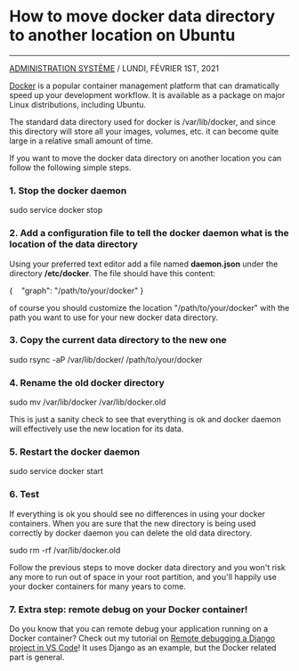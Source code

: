 How to move docker data directory to another location on Ubuntu
===============================================================

* * * * *

[ADMINISTRATION SYSTÈME](https://lesasdushell.fr/posts/category/administration-systeme/) / LUNDI, FÉVRIER 1ST, 2021

[Docker](https://www.docker.com/) is a popular container management platform that can dramatically speed up your development workflow. It is available as a package on major Linux distributions, including Ubuntu.

The standard data directory used for docker is /var/lib/docker, and since this directory will store all your images, volumes, etc. it can become quite large in a relative small amount of time.

If you want to move the docker data directory on another location you can follow the following simple steps.

### 1\. Stop the docker daemon

sudo service docker stop

### 2\. Add a configuration file to tell the docker daemon what is the location of the data directory

Using your preferred text editor add a file named **daemon.json** under the directory **/etc/docker**. The file should have this content:

{
   "graph": "/path/to/your/docker"
}

of course you should customize the location "/path/to/your/docker" with the path you want to use for your new docker data directory.

### 3\. Copy the current data directory to the new one

sudo rsync -aP /var/lib/docker/ /path/to/your/docker

### 4\. Rename the old docker directory

sudo mv /var/lib/docker /var/lib/docker.old

This is just a sanity check to see that everything is ok and docker daemon will effectively use the new location for its data.

### 5\. Restart the docker daemon

sudo service docker start

### 6\. Test

If everything is ok you should see no differences in using your docker containers. When you are sure that the new directory is being used correctly by docker daemon you can delete the old data directory.

sudo rm -rf /var/lib/docker.old

Follow the previous steps to move docker data directory and you won't risk any more to run out of space in your root partition, and you'll happily use your docker containers for many years to come.

### 7\. Extra step: remote debug on your Docker container!

Do you know that you can remote debug your application running on a Docker container? Check out my tutorial on [Remote debugging a Django project in VS Code](https://www.guguweb.com/2020/04/20/remote-debugging-a-django-project-in-vs-code/)! It uses Django as an example, but the Docker related part is general.